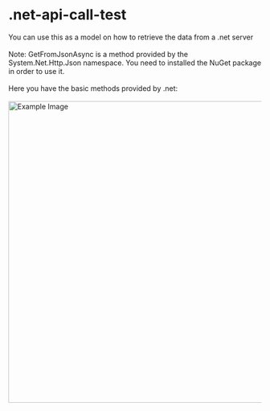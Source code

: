 # .net-api-call-test
You can use this as a model on how to retrieve the data from a .net server<br /><br />
Note: GetFromJsonAsync is a method provided by the System.Net.Http.Json namespace. You need to installed the NuGet package in order to use it.<br /><br />
Here you have the basic methods provided by .net:<br /><br />
<img src="https://github.com/dariuslacatus03/.net-api-call-test/assets/161321849/3ae72925-2cd0-408c-b5dd-7fa8b0e23fb3" alt="Example Image" width="670" height="600">

